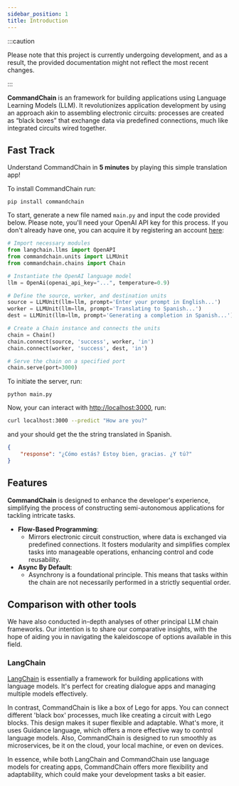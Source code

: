 ```yaml
---
sidebar_position: 1
title: Introduction
---
```


:::caution

Please note that this project is currently undergoing development, and as a result, the provided documentation might not reflect the most recent changes.

:::

**CommandChain** is an framework for building applications using Language Learning Models (LLM). It revolutionizes application development by using an approach akin to assembling electronic circuits: processes are created as “black boxes” that exchange data via predefined connections, much like integrated circuits wired together.

## Fast Track

Understand CommandChain in **5 minutes** by playing this simple translation app!

To install CommandChain run:

```shell
pip install commandchain
```

To start, generate a new file named `main.py` and input the code provided below. Please note, you'll need your OpenAI API key for this process. If you don't already have one, you can acquire it by registering an account [here](https://platform.openai.com/account/api-keys):

```python
# Import necessary modules
from langchain.llms import OpenAPI
from commandchain.units import LLMUnit
from commandchain.chains import Chain

# Instantiate the OpenAI language model
llm = OpenAi(openai_api_key="...", temperature=0.9)

# Define the source, worker, and destination units
source = LLMUnit(llm=llm, prompt='Enter your prompt in English...')
worker = LLMUnit(llm=llm, prompt='Translating to Spanish...')
dest = LLMUnit(llm=llm, prompt='Generating a completion in Spanish...')

# Create a Chain instance and connects the units
chain = Chain()
chain.connect(source, 'success', worker, 'in')
chain.connect(worker, 'success', dest, 'in')

# Serve the chain on a specified port
chain.serve(port=3000)
```

To initiate the server, run:

```shell
python main.py
```

Now, your can interact with [http://localhost:3000](http://localhost:3000), run:

```sh
curl localhost:3000 --predict "How are you?"
```

and your should get the the string translated in Spanish.

```json
{
    "response": "¿Cómo estás? Estoy bien, gracias. ¿Y tú?"
}
```

## Features

**CommandChain** is designed to enhance the developer's experience, simplifying the process of constructing semi-autonomous applications for tackling intricate tasks.

- **Flow-Based Programming**: 
  - Mirrors electronic circuit construction, where data is exchanged via predefined connections. It fosters modularity and simplifies complex tasks into manageable operations, enhancing control and code reusability.
- **Async By Default**:
  - Asynchrony is a foundational principle. This means that tasks within the chain are not necessarily performed in a strictly sequential order. 

## Comparison with other tools

We have also conducted in-depth analyses of other principal LLM chain frameworks. Our intention is to share our comparative insights, with the hope of aiding you in navigating the kaleidoscope of options available in this field.

### LangChain

[LangChain][1] is essentially a framework for building applications with language models. It's perfect for creating dialogue apps and managing multiple models effectively.

In contrast, CommandChain is like a box of Lego for apps. You can connect different 'black box' processes, much like creating a circuit with Lego blocks. This design makes it super flexible and adaptable. What's more, it uses Guidance language, which offers a more effective way to control language models. Also, CommandChain is designed to run smoothly as microservices, be it on the cloud, your local machine, or even on devices.

In essence, while both LangChain and CommandChain use language models for creating apps, CommandChain offers more flexibility and adaptability, which could make your development tasks a bit easier.

[1]: https://langchain-langchain.vercel.app/docs/get_started/introduction.html